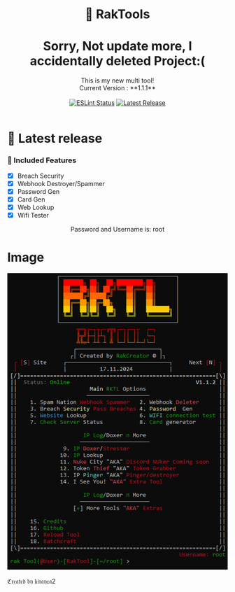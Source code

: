 <h1 align="center">📖 RakTools</h1>
<h1 align="center">Sorry, Not update more, I accidentally deleted Project:(</h1>
<div align="center">This is my new multi tool!</div>
<div align="center">Current Version : **1.1.1**</div>
<br>
<div align="center">
	<a href="https://github.com/kirayxa2"><img src="https://github.com/richie0866/orca/actions/workflows/eslint.yaml/badge.svg" alt="ESLint Status" /></a>
	<a href="https://github.com/kirayxa2/RakTools"><img src="https://img.shields.io/github/v/release/richie0866/orca?include_prereleases" alt="Latest Release" /></a>
</div>
<div>&nbsp;</div>

# 📌 Latest release
### :newspaper: Included Features

 - [x] Breach Security
 - [x] Webhook Destroyer/Spammer
 - [x] Password Gen
 - [x] Card Gen
 - [x] Web Lookup
 - [x] Wifi Tester

<div align="center">Password and Username is: root</div>

# Image
![image](https://github.com/kirayxa2/RakTools/blob/main/Screenshot_26.png)

ℭ𝔯𝔢𝔞𝔱𝔢𝔡 𝔟𝔶 𝔨𝔦𝔯𝔞𝔶𝔵𝔞2
